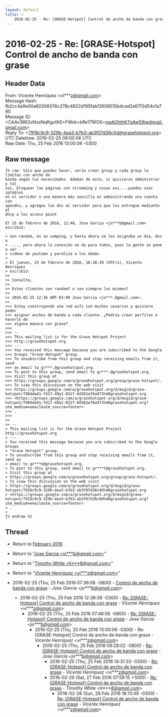 ```yaml
---
layout: default
title: >
    2016-02-25 - Re: [GRASE-Hotspot] Control de ancho de banda con grase
---
```


# 2016-02-25 - Re: [GRASE-Hotspot] Control de ancho de banda con grase

## Header Data

From: Vicente Henríquez \<vi***z@gmail.com\><br>
Message Hash: fb2cc4a9e00a60208376c278c4822d195fabf2608515bdcad2e67f2d54cfa780<br>
Message ID: \<CAAv3862xNozNqKgufAS+FWok=bRe17WOS=mpAOhthKTgAw59jw@mail.gmail.com\><br>
Reply To: \<7918c9c9-329b-4ea3-b7b3-ab3f07d36c0d@grasehotspot.org\><br>
UTC Datetime: 2016-02-25 09:00:06 UTC<br>
Raw Date: Thu, 25 Feb 2016 13:00:06 -0300<br>

## Raw message

```
{% raw  %}Lo que puedes hacer, sería crear group y cada group lo limitas con anche de
banda según tus necesidades. Además de esto, si quisieras administrar y tal
vez, bloquear las páginas con streaming y cosas así....puedes usar iptables
en el servidor o una manera más sencilla es administrando una cuenta con
opendns, y agregas los dns al servidor para que los entregue mediante el
dhcp a los access point

El 25 de febrero de 2016, 12:48, Jose Garcia <jo***b@gmail.com>
escribió:

> Son random, es un camping, y hasta ahora se les asignaba un dia, dos o
> ...., pero ahora la conexión no da para todos, pues la gente se pone a ver
> videos de youtube y paraliza a los demás
>
> El jueves, 25 de febrero de 2016, 16:38:39 (UTC+1), Vicente Henríquez
> escribió:
>>
>> Consulta,
>>
>> Estos clientes son random? o son siempre los mismos?
>>
>> 2016-02-25 12:36 GMT-03:00 Jose Garcia <jo***.@gmail.com>:
>>
>>> Estoy construyendo una red wifi con muchos usuarios y quisiera poder
>>> asignar anchos de banda a cada cliente. ¿Podría crear perfiles o hacerlo de
>>> alguna manera con grase?
>>>
>>> --
>>> This mailing list is for the Grase Hotspot Project
>>> http://grasehotspot.org
>>> ---
>>> You received this message because you are subscribed to the Google
>>> Groups "Grase Hotspot" group.
>>> To unsubscribe from this group and stop receiving emails from it, send
>>> an email to gr***.@grasehotspot.org.
>>> To post to this group, send email to gr***.@grasehotspot.org.
>>> Visit this group at
>>> https://groups.google.com/a/grasehotspot.org/group/grase-hotspot/.
>>> To view this discussion on the web visit
>>> https://groups.google.com/a/grasehotspot.org/d/msgid/grase-hotspot/f984da41-fd17-49a1-831f-0d361ef6a973%40grasehotspot.org
>>> <https://groups.google.com/a/grasehotspot.org/d/msgid/grase-hotspot/f984da41-fd17-49a1-831f-0d361ef6a973%40grasehotspot.org?utm_medium=email&utm_source=footer>
>>> .
>>>
>>
>> --
> This mailing list is for the Grase Hotspot Project http://grasehotspot.org
> ---
> You received this message because you are subscribed to the Google Groups
> "Grase Hotspot" group.
> To unsubscribe from this group and stop receiving emails from it, send an
> email to gr***e@grasehotspot.org.
> To post to this group, send email to gr***t@grasehotspot.org.
> Visit this group at
> https://groups.google.com/a/grasehotspot.org/group/grase-hotspot/.
> To view this discussion on the web visit
> https://groups.google.com/a/grasehotspot.org/d/msgid/grase-hotspot/7918c9c9-329b-4ea3-b7b3-ab3f07d36c0d%40grasehotspot.org
> <https://groups.google.com/a/grasehotspot.org/d/msgid/grase-hotspot/7918c9c9-329b-4ea3-b7b3-ab3f07d36c0d%40grasehotspot.org?utm_medium=email&utm_source=footer>
> .
>
{% endraw %}
```

## Thread

+ Return to [February 2016](/archive/2016/02)

+ Return to "[Jose Garcia <jo***b<span>@</span>gmail.com>](/authors/jo___b_at_gmail_com)"
+ Return to "[Timothy White <ti***8<span>@</span>gmail.com>](/authors/ti___8_at_gmail_com)"
+ Return to "[Vicente Henríquez <vi***z<span>@</span>gmail.com>](/authors/vi___z_at_gmail_com)"

+ 2016-02-25 (Thu, 25 Feb 2016 07:36:08 -0800) - [Control de ancho de banda con grase](/archive/2016/02/c06d97781337fa2c64b51e0aece2054ffd7a79702efd18214dd5b7279f649a2c) - _Jose Garcia \<jo***b@gmail.com\>_
  + 2016-02-25 (Thu, 25 Feb 2016 12:38:38 -0300) - [Re: [GRASE-Hotspot] Control de ancho de banda con grase](/archive/2016/02/9cf33596b882ade57d99bc5be7b1125a703c7ff9a9f27cdcd8f1a61b23c28a5a) - _Vicente Henríquez \<vi***z@gmail.com\>_
    + 2016-02-25 (Thu, 25 Feb 2016 07:48:56 -0800) - [Re: [GRASE-Hotspot] Control de ancho de banda con grase](/archive/2016/02/d712c3686284495bd14e171194b88d46f7fbf94e29a8e127e95fb180609c92da) - _Jose Garcia \<jo***b@gmail.com\>_
      + 2016-02-25 (Thu, 25 Feb 2016 13:00:06 -0300) - Re: [GRASE-Hotspot] Control de ancho de banda con grase - _Vicente Henríquez \<vi***z@gmail.com\>_
        + 2016-02-25 (Thu, 25 Feb 2016 09:28:02 -0800) - [Re: [GRASE-Hotspot] Control de ancho de banda con grase](/archive/2016/02/0cc843b9f72c8134944542fc4c051b2655cb70d3b50e7e073c2d1b47c900f766) - _Jose Garcia \<jo***b@gmail.com\>_
          + 2016-02-25 (Thu, 25 Feb 2016 14:31:33 -0300) - [Re: [GRASE-Hotspot] Control de ancho de banda con grase](/archive/2016/02/9b862b3a3029893cdb93f7dd1a2edaaeaaae14db8b20b43af17107f5045890b4) - _Vicente Henríquez \<vi***z@gmail.com\>_
          + 2016-02-26 (Sat, 27 Feb 2016 07:59:15 +1000) - [Re: [GRASE-Hotspot] Control de ancho de banda con grase](/archive/2016/02/21edfb71ec492a419df19456d0e8ded63ad53983b06f2fd20cfaf91a1259f271) - _Timothy White \<ti***8@gmail.com\>_
            + 2016-02-28 (Sun, 28 Feb 2016 18:13:49 -0300) - [Re: [GRASE-Hotspot] Control de ancho de banda con grase](/archive/2016/02/ff2a603d148da4a873cc57dc4ce712e3e1bfc224b1a3038e80c3e9889f104c84) - _Vicente Henríquez \<vi***z@gmail.com\>_

